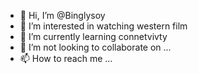 - 👋 Hi, I’m @Binglysoy
- 👀 I’m interested in watching western film
- 🌱 I’m currently learning connetvivty
- 💞️ I’m not looking to collaborate on ...
- 📫 How to reach me ...

<!---
Binglysoy/Binglysoy is a ✨ special ✨ repository because its `README.md` (this file) appears on your GitHub profile.
You can click the Preview link to take a look at your changes.
--->
